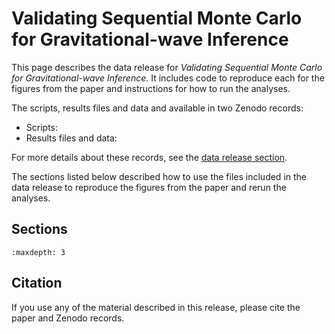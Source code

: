 # Validating Sequential Monte Carlo for Gravitational-wave Inference

This page describes the data release for *Validating Sequential Monte Carlo for Gravitational-wave Inference*.
It includes code to reproduce each for the figures from the paper and instructions for how to run the analyses.

The scripts, results files and data and available in two Zenodo records:

- Scripts:
- Results files and data:

For more details about these records, see the [data release section](./data_release).

The sections listed below described how to use the files included in the data
release to reproduce the figures from the paper and rerun the analyses.

## Sections

```{tableofcontents}
:maxdepth: 3
```


## Citation

If you use any of the material described in this release, please cite the paper and
Zenodo records.
